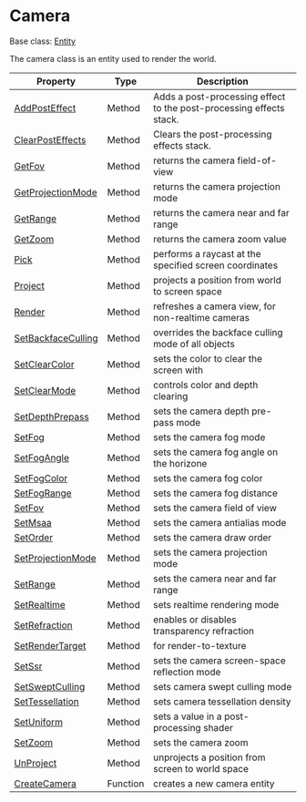 # Camera

Base class: [Entity](Entity.md)

The camera class is an entity used to render the world.

| Property | Type | Description |
| ----- | ----- | ----- |
| [AddPostEffect](Camera_AddPostEffect.md) | Method | Adds a post-processing effect to the post-processing effects stack. | 
| [ClearPostEffects](ClearPostEffects.md) | Method | Clears the post-processing effects stack. |
| [GetFov](Camera_GetFov.md) | Method | returns the camera field-of-view |
| [GetProjectionMode](Camera_GetProjectionMode.md) | Method | returns the camera projection mode |
| [GetRange](Camera_GetRange.md) | Method | returns the camera near and far range |
| [GetZoom](Camera_GetZoom.md) | Method | returns the camera zoom value |
| [Pick](Camera_Pick.md) | Method | performs a raycast at the specified screen coordinates |
| [Project](Camera_Project.md) | Method | projects a position from world to screen space |
| [Render](Camera_Render.md) | Method | refreshes a camera view, for non-realtime cameras |
| [SetBackfaceCulling](Camera_SetBackfaceCulling.md) | Method | overrides the backface culling mode of all objects |
| [SetClearColor](Camera_SetClearColor.md) | Method | sets the color to clear the screen with |
| [SetClearMode](Camera_SetClearMode.md) | Method | controls color and depth clearing |
| [SetDepthPrepass](Camera_SetDepthPrepass.md) | Method | sets the camera depth pre-pass mode |
| [SetFog](Camera_SetFog.md) | Method | sets the camera fog mode |
| [SetFogAngle](Camera_SetFogAngle.md) | Method | sets the camera fog angle on the horizone |
| [SetFogColor](Camera_SetFogColor.md) | Method | sets the camera fog color |
| [SetFogRange](Camera_SetFogRange.md) | Method | sets the camera fog distance |
| [SetFov](Camera_SetFov.md) | Method | sets the camera field of view |
| [SetMsaa](Camera_SetMsaa.md) | Method | sets the camera antialias mode |
| [SetOrder](Camera_SetOrder.md) | Method | sets the camera draw order |
| [SetProjectionMode](Camera_SetProjectionMode.md) | Method | sets the camera projection mode |
| [SetRange](Camera_SetRange.md) | Method | sets the camera near and far range |
| [SetRealtime](Camera_SetRealtime.md) | Method | sets realtime rendering mode |
| [SetRefraction](Camera_SetRefraction.md) | Method | enables or disables transparency refraction |
| [SetRenderTarget](Camera_SetRenderTarget.md) | Method | for render-to-texture |
| [SetSsr](Camera_SetSsr.md) | Method | sets the camera screen-space reflection mode |
| [SetSweptCulling](Camera_SetSweptCulling.md) | Method | sets camera swept culling mode |
| [SetTessellation](Camera_SetTessellation.md) | Method | sets camera tessellation density |
| [SetUniform](Camera_SetUniform.md) | Method | sets a value in a post-processing shader |
| [SetZoom](Camera_SetZoom.md) | Method | sets the camera zoom |
| [UnProject](Camera_UnProject.md) | Method | unprojects a position from screen to world space |
| [CreateCamera](CreateCamera.md) | Function | creates a new camera entity |
